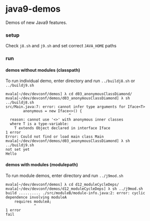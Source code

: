 # java9-demos

Demos of new Java9 features.

### setup
Check `j8.sh` and `j9.sh` and set correct `JAVA_HOME` paths

### run
#### demos without modules (classpath)
To run individual demo, enter directory and run `../buildj8.sh` or `../buildj9.sh`

```
mvala[~/dev/devconf/demos] λ cd d03_anonymousClassDiamond/
mvala[~/dev/devconf/demos/d03_anonymousClassDiamond] λ sh ../buildj8.sh 
src/Main.java:7: error: cannot infer type arguments for Iface<T>
        anonymous = new Iface<>() {
                             ^
  reason: cannot use '<>' with anonymous inner classes
  where T is a type-variable:
    T extends Object declared in interface Iface
1 error
Error: Could not find or load main class Main
mvala[~/dev/devconf/demos/d03_anonymousClassDiamond] λ sh ../buildj9.sh 
not set yet
Hello
```

#### demos with modules (modulepath)
To run module demos, enter directory and run `../j9mod.sh`
```
mvala[~/dev/devconf/demos] λ cd d12_moduleCycleDeps/
mvala[~/dev/devconf/demos/d12_moduleCycleDeps] λ sh ../j9mod.sh
build .......... ./src/moduleB/module-info.java:2: error: cyclic dependence involving moduleA
    requires moduleA;
             ^
1 error
fail
```